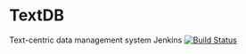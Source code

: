 # TextDB
Text-centric data management system
Jenkins
[![Build Status](http://ipubmed2.ics.uci.edu:8081/job/textdb/badge/icon)](http://ipubmed2.ics.uci.edu:8081/job/textdb/)
